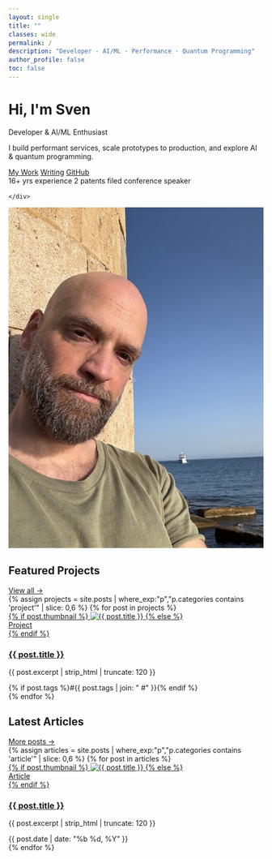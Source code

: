 ```yaml
---
layout: single
title: ""
classes: wide
permalink: /
description: "Developer · AI/ML · Performance · Quantum Programming"
author_profile: false
toc: false
---
```


<div class="hero">
  <div class="pitch">
    <h1>Hi, I'm Sven</h1>
    <p class="tagline">Developer & AI/ML Enthusiast</p>
    <p>I build performant services, scale prototypes to production, and explore AI & quantum programming.</p>
    <div class="hero__ctas">
      <a class="btn btn--primary" href="/projects/">My Work</a>
      <a class="btn" href="/writing/">Writing</a>
      <a class="btn" href="https://github.com/YOUR_GH_USERNAME">GitHub</a>
    </div>
    <div class="badges">
      <span class="badge">16+ yrs experience</span>
      <span class="badge">2 patents filed</span>
      <span class="badge">conference speaker</span>
      
    </div>
  </div>
  <div class="image">
    <img src="/assets/images/profile.jpeg" alt="Profile Image">
  </div>
</div>

<!-- PROJECTS -->
<section class="block">
  <div class="block__header">
    <h2>Featured Projects</h2>
    <a class="link-more" href="/projects/">View all →</a>
  </div>

  <div class="grid cards">
    {% assign projects = site.posts | where_exp:"p","p.categories contains 'project'" | slice: 0,6 %}
    {% for post in projects %}
      <article class="card">
        <a class="card__media" href="{{ post.url | relative_url }}">
          {% if post.thumbnail %}
            <img src="{{ post.thumbnail | relative_url }}" alt="{{ post.title }}" loading="lazy">
          {% else %}
            <div class="card__placeholder">Project</div>
          {% endif %}
        </a>
        <div class="card__body">
          <h3 class="card__title"><a href="{{ post.url | relative_url }}">{{ post.title }}</a></h3>
          <p class="card__excerpt">{{ post.excerpt | strip_html | truncate: 120 }}</p>
        </div>
        <div class="card__foot">
          {% if post.tags %}<span>#{{ post.tags | join: "  #" }}</span>{% endif %}
        </div>
      </article>
    {% endfor %}
  </div>
</section>

<!-- ARTICLES -->
<section class="block">
  <div class="block__header">
    <h2>Latest Articles</h2>
    <a class="link-more" href="/writing/">More posts →</a>
  </div>

  <div class="grid cards">
    {% assign articles = site.posts | where_exp:"p","p.categories contains 'article'" | slice: 0,6 %}
    {% for post in articles %}
      <article class="card">
        <a class="card__media" href="{{ post.url | relative_url }}">
          {% if post.thumbnail %}
            <img src="{{ post.thumbnail | relative_url }}" alt="{{ post.title }}" loading="lazy">
          {% else %}
            <div class="card__placeholder">Article</div>
          {% endif %}
        </a>
        <div class="card__body">
          <h3 class="card__title"><a href="{{ post.url | relative_url }}">{{ post.title }}</a></h3>
          <p class="card__excerpt">{{ post.excerpt | strip_html | truncate: 120 }}</p>
        </div>
        <div class="card__foot">
          <time datetime="{{ post.date | date_to_xmlschema }}">{{ post.date | date: "%b %d, %Y" }}</time>
        </div>
      </article>
    {% endfor %}
  </div>
</section>